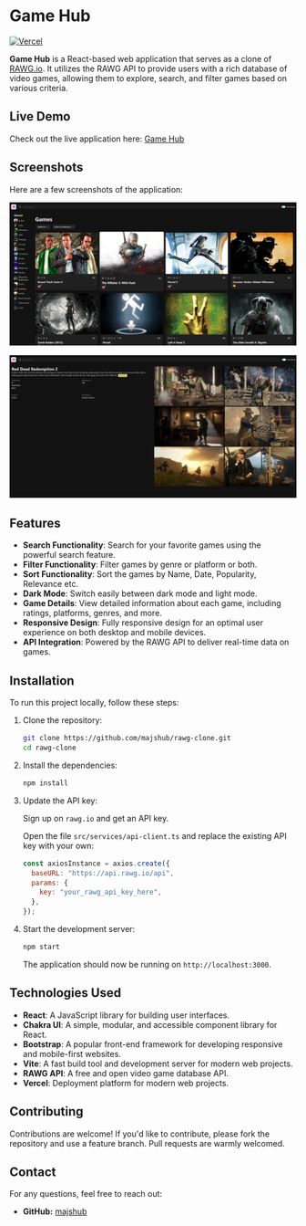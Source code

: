 # Game Hub

[![Vercel](https://vercel.com/button)](https://game-hub-two-tau.vercel.app/)

**Game Hub** is a React-based web application that serves as a clone of [RAWG.io](https://rawg.io/). It utilizes the RAWG API to provide users with a rich database of video games, allowing them to explore, search, and filter games based on various criteria.

## Live Demo

Check out the live application here: [Game Hub](https://game-hub-two-tau.vercel.app/)

## Screenshots

Here are a few screenshots of the application:

![Home Page](screenshots/homepage.png)

![Game Details Page](screenshots/game-details.png)

## Features

- **Search Functionality**: Search for your favorite games using the powerful search feature.
- **Filter Functionality**: Filter games by genre or platform or both.
- **Sort Functionality**: Sort the games by Name, Date, Popularity, Relevance etc.
- **Dark Mode**: Switch easily between dark mode and light mode.
- **Game Details**: View detailed information about each game, including ratings, platforms, genres, and more.
- **Responsive Design**: Fully responsive design for an optimal user experience on both desktop and mobile devices.
- **API Integration**: Powered by the RAWG API to deliver real-time data on games.

## Installation

To run this project locally, follow these steps:

1. Clone the repository:

   ```bash
   git clone https://github.com/majshub/rawg-clone.git
   cd rawg-clone
   ```

2. Install the dependencies:

   ```bash
   npm install
   ```

3. Update the API key:

   Sign up on `rawg.io` and get an API key.

   Open the file `src/services/api-client.ts` and replace the existing API key with your own:

   ```javascript
   const axiosInstance = axios.create({
     baseURL: "https://api.rawg.io/api",
     params: {
       key: "your_rawg_api_key_here",
     },
   });
   ```

4. Start the development server:

   ```bash
   npm start
   ```

   The application should now be running on `http://localhost:3000`.

## Technologies Used

- **React**: A JavaScript library for building user interfaces.
- **Chakra UI**: A simple, modular, and accessible component library for React.
- **Bootstrap**: A popular front-end framework for developing responsive and mobile-first websites.
- **Vite**: A fast build tool and development server for modern web projects.
- **RAWG API**: A free and open video game database API.
- **Vercel**: Deployment platform for modern web projects.

## Contributing

Contributions are welcome! If you'd like to contribute, please fork the repository and use a feature branch. Pull requests are warmly welcomed.

## Contact

For any questions, feel free to reach out:

- **GitHub:** [majshub](https://github.com/majshub)
